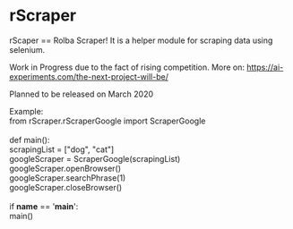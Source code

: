 # rScraper
rScaper == Rolba Scraper! It is a helper module for scraping data using selenium. 

Work in Progress due to the fact of rising competition. More on: https://ai-experiments.com/the-next-project-will-be/

Planned to be released on March 2020

Example:<br>
from rScraper.rScraperGoogle import ScraperGoogle<br>
<br>
def main():<br>
    scrapingList = ["dog", "cat"]<br>
    googleScraper = ScraperGoogle(scrapingList)<br>
    googleScraper.openBrowser()<br>
    googleScraper.searchPhrase(1)<br>
    googleScraper.closeBrowser()<br>
<br>
if __name__ == '__main__':<br>
    main()<br>
